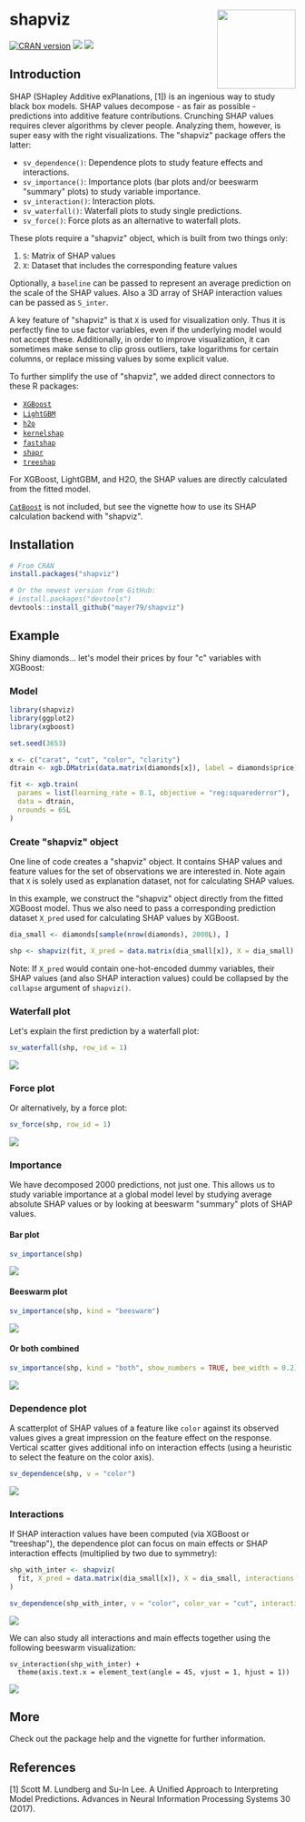 # shapviz <a href='https://github.com/mayer79/shapviz'><img src='man/figures/logo.png' align="right" height="138.5" /></a>

[![CRAN version](http://www.r-pkg.org/badges/version/shapviz)](https://cran.r-project.org/package=shapviz) [![](https://cranlogs.r-pkg.org/badges/shapviz)](https://cran.r-project.org/package=shapviz) [![](https://cranlogs.r-pkg.org/badges/grand-total/shapviz?color=orange)](https://cran.r-project.org/package=shapviz)

## Introduction

SHAP (SHapley Additive exPlanations, [1]) is an ingenious way to study black box models. SHAP values decompose - as fair as possible - predictions into additive feature contributions. Crunching SHAP values requires clever algorithms by clever people. Analyzing them, however, is super easy with the right visualizations. The "shapviz" package offers the latter: 

- `sv_dependence()`: Dependence plots to study feature effects and interactions.
- `sv_importance()`: Importance plots (bar plots and/or beeswarm "summary" plots) to study variable importance.
- `sv_interaction()`: Interaction plots.
- `sv_waterfall()`: Waterfall plots to study single predictions.
- `sv_force()`: Force plots as an alternative to waterfall plots.

These plots require a "shapviz" object, which is built from two things only:

1. `S`: Matrix of SHAP values
2. `X`: Dataset that includes the corresponding feature values

Optionally, a `baseline` can be passed to represent an average prediction on the scale of the SHAP values. Also a 3D array of SHAP interaction values can be passed as `S_inter`.

A key feature of "shapviz" is that `X` is used for visualization only. Thus it is perfectly fine to use factor variables, even if the underlying model would not accept these.
Additionally, in order to improve visualization, it can sometimes make sense to clip gross outliers, take logarithms for certain columns, or replace missing values by some explicit value.

To further simplify the use of "shapviz", we added direct connectors to these R packages:

- [`XGBoost`](https://CRAN.R-project.org/package=xgboost)
- [`LightGBM`](https://CRAN.R-project.org/package=lightgbm)
- [`h2o`](https://CRAN.R-project.org/package=h2o)
- [`kernelshap`](https://CRAN.R-project.org/package=kernelshap)
- [`fastshap`](https://CRAN.R-project.org/package=fastshap)
- [`shapr`](https://CRAN.R-project.org/package=shapr)
- [`treeshap`](https://github.com/ModelOriented/treeshap)

For XGBoost, LightGBM, and H2O, the SHAP values are directly calculated from the fitted model.

[`CatBoost`](https://github.com/catboost) is not included, but see the vignette how to use its SHAP calculation backend with "shapviz".

## Installation

``` r
# From CRAN
install.packages("shapviz")

# Or the newest version from GitHub:
# install.packages("devtools")
devtools::install_github("mayer79/shapviz")
```

## Example

Shiny diamonds... let's model their prices by four "c" variables with XGBoost:

### Model

```r
library(shapviz)
library(ggplot2)
library(xgboost)

set.seed(3653)

x <- c("carat", "cut", "color", "clarity")
dtrain <- xgb.DMatrix(data.matrix(diamonds[x]), label = diamonds$price)

fit <- xgb.train(
  params = list(learning_rate = 0.1, objective = "reg:squarederror"), 
  data = dtrain,
  nrounds = 65L
)
```

### Create "shapviz" object

One line of code creates a "shapviz" object. It contains SHAP values and feature values for the set of observations we are interested in. Note again that `X` is solely used as explanation dataset, not for calculating SHAP values. 

In this example, we construct the "shapviz" object directly from the fitted XGBoost model. Thus we also need to pass a corresponding prediction dataset `X_pred` used for calculating SHAP values by XGBoost.

``` r
dia_small <- diamonds[sample(nrow(diamonds), 2000L), ]

shp <- shapviz(fit, X_pred = data.matrix(dia_small[x]), X = dia_small)
```

Note: If `X_pred` would contain one-hot-encoded dummy variables, their SHAP values (and also SHAP interaction values) could be collapsed by the `collapse` argument of `shapviz()`.

### Waterfall plot

Let's explain the first prediction by a waterfall plot:

``` r
sv_waterfall(shp, row_id = 1)
```

![](man/figures/README-waterfall.svg)

### Force plot

Or alternatively, by a force plot:

``` r
sv_force(shp, row_id = 1)
```

![](man/figures/README-force.svg)

### Importance

We have decomposed 2000 predictions, not just one. This allows us to study variable importance at a global model level by studying average absolute SHAP values or by looking at beeswarm "summary" plots of SHAP values.

#### Bar plot

``` r
sv_importance(shp)
```

![](man/figures/README-imp1.svg)

#### Beeswarm plot

``` r
sv_importance(shp, kind = "beeswarm")
```

![](man/figures/README-imp2.png)

#### Or both combined

``` r
sv_importance(shp, kind = "both", show_numbers = TRUE, bee_width = 0.2)
```
![](man/figures/README-imp3.png)

### Dependence plot

A scatterplot of SHAP values of a feature like `color` against its observed values gives a great impression on the feature effect on the response. Vertical scatter gives additional info on interaction effects (using a heuristic to select the feature on the color axis).

``` r
sv_dependence(shp, v = "color")
```

![](man/figures/README-dep.svg)

### Interactions

If SHAP interaction values have been computed (via XGBoost or "treeshap"), the dependence plot can focus on main effects or SHAP interaction effects (multiplied by two due to symmetry):

``` r
shp_with_inter <- shapviz(
  fit, X_pred = data.matrix(dia_small[x]), X = dia_small, interactions = TRUE
)

sv_dependence(shp_with_inter, v = "color", color_var = "cut", interactions = TRUE)
```

![](man/figures/README-dep2.svg)

We can also study all interactions and main effects together using the following beeswarm visualization:

```{r}
sv_interaction(shp_with_inter) +
  theme(axis.text.x = element_text(angle = 45, vjust = 1, hjust = 1))
```

![](man/figures/README-interactions.png)


## More

Check out the package help and the vignette for further information.

## References

[1] Scott M. Lundberg and Su-In Lee. A Unified Approach to Interpreting Model Predictions. Advances in Neural Information Processing Systems 30 (2017).
